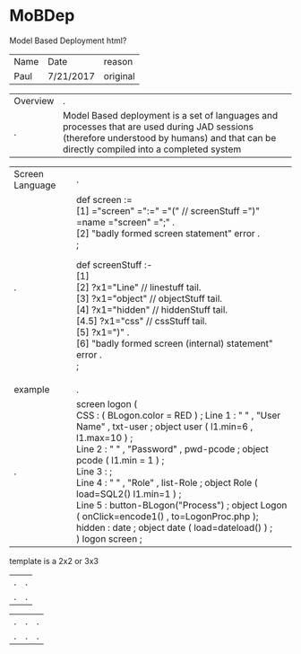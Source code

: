 # MoBDep
Model Based Deployment
html?
<table> <!-- history -->
<tr> <td> Name </td> <td> Date </td> <td> reason </td> </tr> 
<tr> <td> Paul </td> <td> 7/21/2017 </td> <td> original </td> </tr> 
</table>
<table> <!-- overview -->
<tr> <td> Overview </td> <td> . </td> </tr> 
<tr> <td> . </td> 
<td> Model Based deployment is a set of languages and processes that are used during JAD sessions 
(therefore understood by humans) and that can be directly compiled into a completed system
</td> </tr> 
</table>
<table> <!-- screen language -->
<tr> <td> Screen Language </td> <td> . </td> </tr> 
<tr> <td> . </td> 
<td> 
def screen :=</br>
[1] ="screen" <name> =":=" ="(" // screenStuff =")" =name ="screen" =";" . </br>
[2] "badly formed screen statement" error . </br>
; </br>

def screenStuff :- </br>
[1] <x1> </br>
[2] ?x1="Line" // linestuff tail. </br>
[3] ?x1="object" // objectStuff tail.</br>
[4] ?x1="hidden" // hiddenStuff tail.</br>
[4.5] ?x1="css" // cssStuff tail. </br>
[5] ?x1=")" .</br>
[6] "badly formed screen (internal) statement" error .</br>
;</br>

</td> 
</tr> 
<tr> <td> example </td> <td> . </td> </tr> 
<tr> <td> . </td> 
<td> 
screen logon ( </br>
CSS : ( BLogon.color = RED ) ;
Line 1 : "   " , "User Name" , txt-user ; object user ( l1.min=6 , l1.max=10 ) ;</br>
Line 2 : "   " , "Password"  , pwd-pcode ; object pcode ( l1.min = 1 ) ;</br>
Line 3 : ; </br>
Line 4 : "   " , "Role" , list-Role ; object Role ( load=SQL2() l1.min=1 ) ;</br>
Line 5 : button-BLogon("Process") ; object Logon ( onClick=encode1() , to=LogonProc.php );</br>
hidden : date ; object date ( load=dateload() ) ;</br>
) logon screen ;</br>
</td> 
</tr> 
</table>

template is a 2x2 or 3x3
<table> <!-- 2x2 -->
<tr> <td> . </td> <td> . </td> </tr> 
<tr> <td> . </td> <td> . </td> </tr> 
</table>
<table> <!-- 3x3 -->
<tr> <td> . </td> <td> . </td> <td> . </td> </tr> 
<tr> <td> . </td> <td> . </td> <td> . </td> </tr> 
</table>
